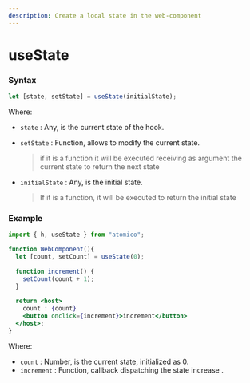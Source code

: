 ```yaml
---
description: Create a local state in the web-component
---
```


# useState

### Syntax

```javascript
let [state, setState] = useState(initialState);
```

Where:

* `state` : Any,  is the current state of the hook.
* `setState` : Function, allows to modify the current state.

  > if it is a function it will be executed receiving as argument the current state to return the next state

* `initialState` : Any, is the initial state.

  > If it is a function, it will be executed to return the initial state

### Example

```jsx
import { h, useState } from "atomico";

function WebComponent(){
  let [count, setCount] = useState(0);
  
  function increment() {
    setCount(count + 1);
  }
  
  return <host>
    count : {count}
    <button onclick={increment}>increment</button>
  </host>;
}
```

Where:

* `count` : Number, is the current state,  initialized as 0.
* `increment` : Function, callback dispatching the state increase .

